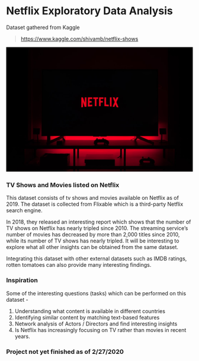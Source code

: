 # Netflix Exploratory Data Analysis
Dataset gathered from Kaggle
> https://www.kaggle.com/shivamb/netflix-shows

![netflix](img.jpeg)

### TV Shows and Movies listed on Netflix
This dataset consists of tv shows and movies available on Netflix as of 2019. The dataset is collected from Flixable which is a third-party Netflix search engine.

In 2018, they released an interesting report which shows that the number of TV shows on Netflix has nearly tripled since 2010. The streaming service’s number of movies has decreased by more than 2,000 titles since 2010, while its number of TV shows has nearly tripled. It will be interesting to explore what all other insights can be obtained from the same dataset.

Integrating this dataset with other external datasets such as IMDB ratings, rotten tomatoes can also provide many interesting findings.

### Inspiration
Some of the interesting questions (tasks) which can be performed on this dataset -

   1. Understanding what content is available in different countries
   2. Identifying similar content by matching text-based features
   3. Network analysis of Actors / Directors and find interesting insights
   4. Is Netflix has increasingly focusing on TV rather than movies in recent years.

### Project not yet finished as of 2/27/2020
